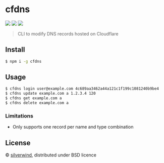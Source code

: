 # cfdns
[![](https://img.shields.io/npm/v/cfdns.svg?style=flat)](https://www.npmjs.org/package/cfdns) [![](https://img.shields.io/npm/dm/cfdns.svg)](https://www.npmjs.org/package/cfdns) [![](https://api.travis-ci.org/silverwind/cfdns.svg?style=flat)](https://travis-ci.org/silverwind/cfdns)

> CLI to modify DNS records hosted on Cloudflare

## Install

```sh
$ npm i -g cfdns
```

## Usage

```bash
$ cfdns login user@example.com 4c689aa3462a44a121c1f199c1081240b9be4
$ cfdns update example.com a 1.2.3.4 120
$ cfdns get example.com a
$ cfdns delete example.com a
```

### Limitations

- Only supports one record per name and type combination

## License

© [silverwind](https://github.com/silverwind), distributed under BSD licence
